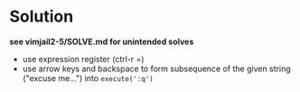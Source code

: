 # Solution

**see vimjail2-5/SOLVE.md for unintended solves**

- use expression register (ctrl-r =)
- use arrow keys and backspace to form subsequence of the given string ("excuse me...") into `execute(':q')`
